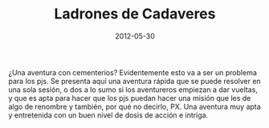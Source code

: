 ﻿---
title: Ladrones de Cadaveres
summary: 'El cementerio de Robleda está sufriendo las visitas de ladrones de tumbas y saqueadores. ¿Qué se oculta tras esos robos? ¿Son sólo ladrones o hay algo maligno detrás?'
authors:
  - José Manuel Palacios Rodrigo
date: 2012-05-30
type: post
categories:
- No oficial
tags:
- aventura
- misterio
minlevels: "1"
maxlevels: "2"
prices: gratis
session: "2"
mincharacters: "3"
maxcharacters: "4"
eval: no oficial
cover: "ladrones-de-cadaveres.jpg"
download: "ladrones-de-cadaveres.pdf"
moreinfo: ""
license: "OGL"
draft: false

---

¿Una aventura con cementerios? Evidentemente esto va a ser un problema para los pjs.
Se presenta aquí una aventura rápida que se puede resolver en una sola sesión, o dos a lo sumo si los aventureros empiezan a dar vueltas, y que es apta para hacer que los pjs puedan hacer una misión que les de algo de renombre y también, por qué no decirlo, PX.
Una aventura muy apta y entretenida con un buen nivel de dosis de acción e intriga.
